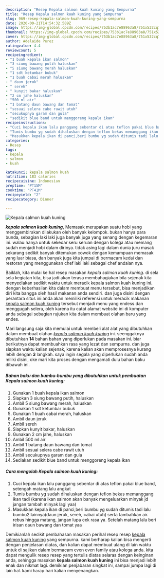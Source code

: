 ```yaml
---
description: "Resep Kepala salmon kuah kuning yang Sempurna"
title: "Resep Kepala salmon kuah kuning yang Sempurna"
slug: 969-resep-kepala-salmon-kuah-kuning-yang-sempurna
date: 2020-09-21T14:54:32.589Z
image: https://img-global.cpcdn.com/recipes/753b1ac7e88963a8/751x532cq70/kepala-salmon-kuah-kuning-foto-resep-utama.jpg
thumbnail: https://img-global.cpcdn.com/recipes/753b1ac7e88963a8/751x532cq70/kepala-salmon-kuah-kuning-foto-resep-utama.jpg
cover: https://img-global.cpcdn.com/recipes/753b1ac7e88963a8/751x532cq70/kepala-salmon-kuah-kuning-foto-resep-utama.jpg
author: Adelaide Perez
ratingvalue: 4.4
reviewcount: 5
recipeingredient:
- "1 buah kepala ikan salmon"
- "3 siung bawang putih haluskan"
- "5 siung bawang merah haluskan"
- "1 sdt ketumbar bubuk"
- "1 buah cabai merah haluskan"
- " daun jeruk"
- " sereh"
- " kunyit bakar haluskan"
- "2 cm jahe haluskan"
- "500 ml air"
- "1 batang daun bawang dan tomat"
- "sesuai selera cabe rawit utuh"
- "secukupnya garam dan gula"
- "sedikit blue band untuk menggoreng kepala ikan"
recipeinstructions:
- "Cuci kepala ikan lalu panggang sebentar di atas teflon pakai blue band, setengah matang lalu angkat"
- "Tumis bumbu yg sudah dihaluskan dengan teflon bekas memanggang ikan tadi (karena ikan salmon akan banyak mengeluarkan minyak jd jangan tambah minyak lagi yaa)"
- "Masukkan kepala ikan di panci,beri bumbu yg sudah ditumis tadi lalu bumbu2 lainnya(daun jeruk, sereh, cabai utuh) serta tambahkan air. rebus hingga matang, jangan lupa cek rasa ya. Setelah matang lalu beri irisan daun bawang dan tomat yaa"
categories:
- Resep
tags:
- kepala
- salmon
- kuah

katakunci: kepala salmon kuah 
nutrition: 183 calories
recipecuisine: Indonesian
preptime: "PT15M"
cooktime: "PT41M"
recipeyield: "2"
recipecategory: Dinner

---
```



![Kepala salmon kuah kuning](https://img-global.cpcdn.com/recipes/753b1ac7e88963a8/751x532cq70/kepala-salmon-kuah-kuning-foto-resep-utama.jpg)

<b><i>kepala salmon kuah kuning</i></b>, Memasak merupakan suatu hobi yang menggembirakan dilakukan oleh banyak kelompok. bukan hanya para bunda, sebagian laki laki juga banyak juga yang senang dengan kegemaran ini. walau hanya untuk sekedar seru seruan dengan kolega atau memang sudah menjadi hobi dalam dirinya. tidak asing lagi dalam dunia juru masak sekarang sedikit banyak ditemukan cowok dengan kemampuan memasak yang luar biasa, dan banyak juga kita jumpai di bermacam kedai dan restoran yang menggunakan chef laki laki sebagai chef andalan nya.



Baiklah, kita mulai ke hal resep masakan <i>kepala salmon kuah kuning</i>. di sela sela kegiatan kita, bisa jadi akan terasa membahagiakan bila sejenak kita menyediakan sedikit waktu untuk meracik kepala salmon kuah kuning ini. dengan keberhasilan kita dalam membuat menu tersebut, bisa menjadikan diri kita bangga oleh hasil makanan anda sendiri. dan juga disini dengan perantara situs ini anda akan memiliki referensi untuk meracik makanan <u>kepala salmon kuah kuning</u> tersebut menjadi menu yang endess dan menggugah selera, oleh karena itu catat alamat website ini di komputer anda sebagai sebagian rujukan kita dalam membuat olahan baru yang endes.


Mari langsung saja kita memulai untuk membeli alat alat yang dibutuhkan dalam membuat olahan <u><i>kepala salmon kuah kuning</i></u> ini. seenggaknya dibutuhkan <b>14</b> bahan bahan yang diperlukan pada masakan ini. biar berikutnya dapat membuahkan rasa yang lezat dan sempurna. dan juga siapkan waktu kalian sejenak, karena kalian akan memprosesnya kurang lebih dengan <b>3</b> langkah. saya ingin segala yang diperlukan sudah anda miliki disini, oke mari kita proses dengan mengamati dulu bahan baku dibawah ini.

<!--inarticleads1-->

##### Bahan baku dan bumbu-bumbu yang dibutuhkan untuk pembuatan Kepala salmon kuah kuning:

1. Gunakan 1 buah kepala ikan salmon
1. Siapkan 3 siung bawang putih, haluskan
1. Ambil 5 siung bawang merah, haluskan
1. Gunakan 1 sdt ketumbar bubuk
1. Gunakan 1 buah cabai merah, haluskan
1. Ambil  daun jeruk
1. Ambil  sereh
1. Siapkan  kunyit bakar, haluskan
1. Gunakan 2 cm jahe, haluskan
1. Ambil 500 ml air
1. Ambil 1 batang daun bawang dan tomat
1. Ambil sesuai selera cabe rawit utuh
1. Ambil secukupnya garam dan gula
1. Sediakan sedikit blue band untuk menggoreng kepala ikan




<!--inarticleads2-->

##### Cara mengolah Kepala salmon kuah kuning:

1. Cuci kepala ikan lalu panggang sebentar di atas teflon pakai blue band, setengah matang lalu angkat
1. Tumis bumbu yg sudah dihaluskan dengan teflon bekas memanggang ikan tadi (karena ikan salmon akan banyak mengeluarkan minyak jd jangan tambah minyak lagi yaa)
1. Masukkan kepala ikan di panci,beri bumbu yg sudah ditumis tadi lalu bumbu2 lainnya(daun jeruk, sereh, cabai utuh) serta tambahkan air. rebus hingga matang, jangan lupa cek rasa ya. Setelah matang lalu beri irisan daun bawang dan tomat yaa




Demikianlah sedikit pembahasan masakan perihal resep resep <u>kepala salmon kuah kuning</u> yang sempurna. kami berharap kalian bisa mengerti dengan penjelasan diatas, dan kalian dapat membuat ulang di lain waktu untuk di sajikan dalam bermacam even even family atau kolega anda. kita dapat mengulik resep resep yang tertulis diatas selaras dengan keinginan anda, sehingga masakan <b>kepala salmon kuah kuning</b> ini bisa menjadi lebih enak dan nikmat lagi. demikian penjabaran singkat ini, sampai jumpa lagi di lain hal. kami harap hari kalian menyenangkan.
